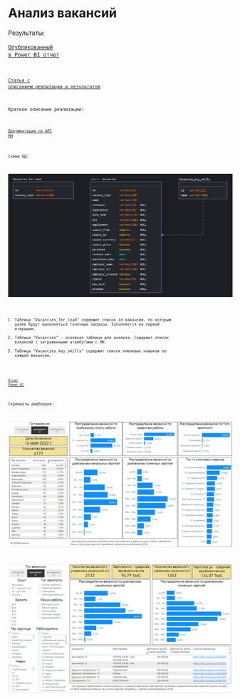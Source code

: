 # Анализ вакансий


Результаты:

<code>[Опубликованный в Power BI отчет](https://app.powerbi.com/view?r=eyJrIjoiN2FmOTk4ZjItOTQzOS00YjNiLTkwZWEtNGRmZTU2YzlkZDIyIiwidCI6ImU4NGU3MzcwLWFlMDUtNDZmZS04MDBmLTk4NjNlYzY1MDViMiIsImMiOjh9&pageName=ReportSection)

<code>[Статья с описанием реализации и результатов](https://infostart.ru/1c/articles/1659077/)

Краткое описание реализации:

<code>[Документация по API HH](https://github.com/hhru/api)

Схема БД:

<code>![DB Scheme](https://github.com/timurborisevich/Vacancy-analysis/blob/master/DB_scheme.PNG "")</code>

1. Таблица "Vacancies_for_load" содержит список id вакансий, по которым далее будут выполняться точечные запросы. 
Заполняется на первой итерации.
2. Таблица "Vacancies" - основная таблица для анализа. Содержит список вакансий c загруженными атрибутами с HH. 
3. Таблица "Vacancies_key_skills" содержит список ключевых навыков по каждой вакансии. 

<code>[Отчет Power BI](https://github.com/timurborisevich/DataLearn/blob/main/Module_03/Vacancies_analysis.pbix "")</code>

Скриншоты дашбордов:

<code>![Scrin1](https://github.com/timurborisevich/Vacancy-analysis/blob/master/Scrin1.PNG "")</code>

<code>![Scrin2](https://github.com/timurborisevich/Vacancy-analysis/blob/master/Scrin2.PNG "")</code>